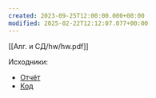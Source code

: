 ```yaml
---
created: 2023-09-25T12:00:00.000+00:00
modified: 2025-02-22T12:12:07.077+00:00
---
```

[[Алг. и СД/hw/hw.pdf]]

Исходники:
- [Отчёт](https://github.com/IAmProgrammist/lab_materials/tree/main/%D0%90%D0%BB%D0%B3.%20%D0%B8%20%D0%A1%D0%94/hw)
- [Код](https://github.com/IAmProgrammist/CNuke)
